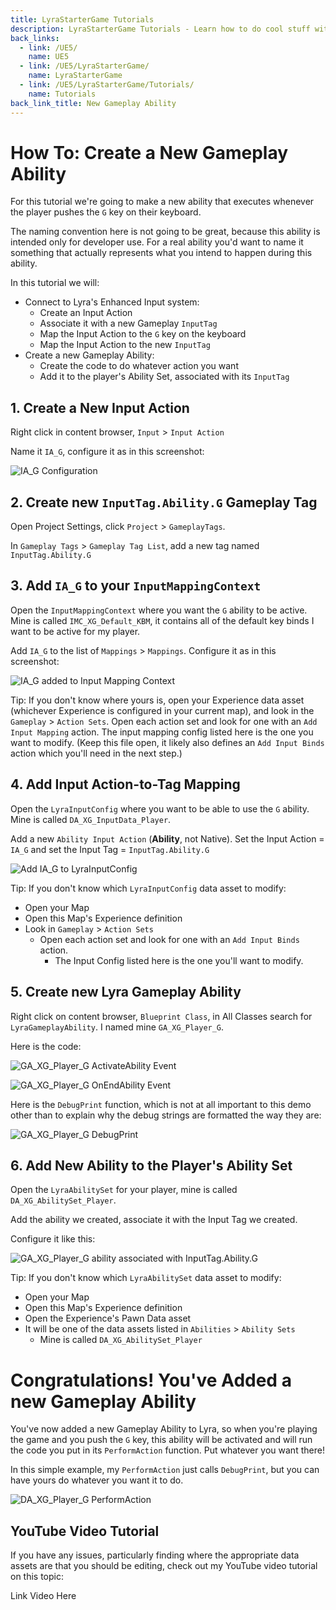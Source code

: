 ```yaml
---
title: LyraStarterGame Tutorials
description: LyraStarterGame Tutorials - Learn how to do cool stuff with LyraStarterGame
back_links:
  - link: /UE5/
    name: UE5
  - link: /UE5/LyraStarterGame/
    name: LyraStarterGame
  - link: /UE5/LyraStarterGame/Tutorials/
    name: Tutorials
back_link_title: New Gameplay Ability
---
```



# How To: Create a New Gameplay Ability


For this tutorial we're going to make a new ability that executes whenever the player pushes the `G` key on their keyboard.

The naming convention here is not going to be great, because this ability is intended only for developer use.  For a real ability you'd want to name it something that actually represents what you intend to happen during this ability.

In this tutorial we will:

- Connect to Lyra's Enhanced Input system:
  - Create an Input Action
  - Associate it with a new Gameplay `InputTag`
  - Map the Input Action to the `G` key on the keyboard
  - Map the Input Action to the new `InputTag`
- Create a new Gameplay Ability:
  - Create the code to do whatever action you want
  - Add it to the player's Ability Set, associated with its `InputTag`


## 1. Create a New Input Action

Right click in content browser, `Input` > `Input Action`

Name it `IA_G`, configure it as in this screenshot:

![IA_G Configuration](./screenshots/HTCANGA/IA_G.png)


## 2. Create new `InputTag.Ability.G` Gameplay Tag

Open Project Settings, click `Project` > `GameplayTags`.

In `Gameplay Tags` > `Gameplay Tag List`, add a new tag named `InputTag.Ability.G`


## 3. Add `IA_G` to your `InputMappingContext`

Open the `InputMappingContext` where you want the `G` ability to be active.  Mine is called `IMC_XG_Default_KBM`, it contains all of the default key binds I want to be active for my player.

Add `IA_G` to the list of `Mappings` > `Mappings`. Configure it as in this screenshot:

![IA_G added to Input Mapping Context](./screenshots/HTCANGA/IMC_XG_Default_KBM--Add-IA_G.png)

Tip: If you don't know where yours is, open your Experience data asset (whichever Experience is configured in your current map), and look in the `Gameplay` > `Action Sets`.  Open each action set and look for one with an `Add Input Mapping` action.  The input mapping config listed here is the one you want to modify.  (Keep this file open, it likely also defines an `Add Input Binds` action which you'll need in the next step.)


## 4. Add Input Action-to-Tag Mapping

Open the `LyraInputConfig` where you want to be able to use the `G` ability.  Mine is called `DA_XG_InputData_Player`.

Add a new `Ability Input Action` (**Ability**, not Native).  Set the Input Action = `IA_G` and set the Input Tag = `InputTag.Ability.G`

![Add IA_G to LyraInputConfig](./screenshots/HTCANGA/LyraInputConfig--DA_XG_InputData_Player--IA_G.png)

Tip: If you don't know which `LyraInputConfig` data asset to modify:
- Open your Map
- Open this Map's Experience definition
- Look in `Gameplay` > `Action Sets`
  - Open each action set and look for one with an `Add Input Binds` action.
    - The Input Config listed here is the one you'll want to modify.


## 5. Create new Lyra Gameplay Ability

Right click on content browser, `Blueprint Class`, in All Classes search for `LyraGameplayAbility`.  I named mine `GA_XG_Player_G`.

Here is the code:

![GA_XG_Player_G ActivateAbility Event](./screenshots/HTCANGA/GA_XG_Player_G--K2_OnActivateAbility.png)

![GA_XG_Player_G OnEndAbility Event](./screenshots/HTCANGA/GA_XG_Player_G--K2_OnEndAbility.png)

Here is the `DebugPrint` function, which is not at all important to this demo other than to explain why the debug strings are formatted the way they are:

![GA_XG_Player_G DebugPrint](./screenshots/HTCANGA/GA_XG_Player_G--DebugPrint.png)


## 6. Add New Ability to the Player's Ability Set

Open the `LyraAbilitySet` for your player, mine is called `DA_XG_AbilitySet_Player`.

Add the ability we created, associate it with the Input Tag we created.

Configure it like this:

![GA_XG_Player_G ability associated with InputTag.Ability.G](./screenshots/HTCANGA/LyraAbilitySet--DA_XG_AbilitySet_Player--GA_XG_Player_G.png)

Tip: If you don't know which `LyraAbilitySet` data asset to modify:
- Open your Map
- Open this Map's Experience definition
- Open the Experience's Pawn Data asset
- It will be one of the data assets listed in `Abilities` > `Ability Sets`
  - Mine is called `DA_XG_AbilitySet_Player`


# Congratulations! You've Added a new Gameplay Ability

You've now added a new Gameplay Ability to Lyra, so when you're playing the game and you push the `G` key, this ability will be activated and will run the code you put in its `PerformAction` function.  Put whatever you want there!

In this simple example, my `PerformAction` just calls `DebugPrint`, but you can have yours do whatever you want it to do.

![DA_XG_Player_G PerformAction](./screenshots/HTCANGA/GA_XG_Player_G--PerformAction.png)


## YouTube Video Tutorial

If you have any issues, particularly finding where the appropriate data assets are that you should be editing, check out my YouTube video tutorial on this topic:


<todo>Link Video Here</todo>

